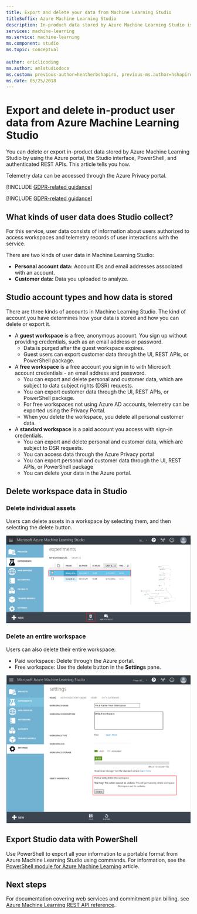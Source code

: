 ```yaml
---
title: Export and delete your data from Machine Learning Studio
titleSuffix: Azure Machine Learning Studio
description: In-product data stored by Azure Machine Learning Studio is available for export and deletion through the Azure portal and also through authenticated REST APIs. Telemetry data can be accessed through the Azure Privacy Portal. This article shows you how.
services: machine-learning
ms.service: machine-learning
ms.component: studio
ms.topic: conceptual

author: ericlicoding
ms.author: amlstudiodocs
ms.custom: previous-author=heatherbshapiro, previous-ms.author=hshapiro
ms.date: 05/25/2018
---
```


# Export and delete in-product user data from Azure Machine Learning Studio

You can delete or export in-product data stored by Azure Machine Learning Studio by using the Azure portal, the Studio interface, PowerShell, and authenticated REST APIs. This article tells you how. 

Telemetry data can be accessed through the Azure Privacy portal. 

[!INCLUDE [GDPR-related guidance](../../../includes/gdpr-dsr-and-stp-note.md)]

[!INCLUDE [GDPR-related guidance](../../../includes/gdpr-intro-sentence.md)]

## What kinds of user data does Studio collect?

For this service, user data consists of information about users authorized to access workspaces and telemetry records of user interactions with the service.

There are two kinds of user data in Machine Learning Studio:
- **Personal account data:** Account IDs and email addresses associated with an account.
- **Customer data:** Data you uploaded to analyze.

## Studio account types and how data is stored

There are three kinds of accounts in Machine Learning Studio. The kind of account you have determines how your data is stored and how you can delete or export it.

- A **guest workspace** is a free, anonymous account. You sign up without providing credentials, such as an email address or password.
	-  Data is purged after the guest workspace expires.
	- Guest users can export customer data through the UI, REST APIs, or PowerShell package.
- A **free workspace** is a free account you sign in to with Microsoft account credentials - an email address and password.
	- You can export and delete personal and customer data, which are subject to data subject rights (DSR) requests.
	- You can export customer data through the UI, REST APIs, or PowerShell package.
    - For free workspaces not using Azure AD accounts, telemetry can be exported using the Privacy Portal.
	- When you delete the workspace, you delete all personal customer data.
- A **standard workspace** is a paid account you access with sign-in credentials.
	- You can export and delete personal and customer data, which are subject to DSR requests.
	- You can access data through the Azure Privacy portal
	- You can export personal and customer data through the UI, REST APIs, or PowerShell package
	- You can delete your data in the Azure portal.

## Delete workspace data in Studio 

### Delete individual assets

Users can delete assets in a workspace by selecting them, and then selecting the delete button.

![Delete assets in Machine Learning Studio](./media/export-delete-personal-data-dsr/delete-studio-asset.png)

### Delete an entire workspace

Users can also delete their entire workspace:
- Paid workspace: Delete through the Azure portal.
- Free workspace: Use the delete button in the **Settings** pane.

![Delete a free workspace in Machine Learning Studio](./media/export-delete-personal-data-dsr/delete-studio-data-workspace.png)
 
## Export Studio data with PowerShell
Use PowerShell to export all your information to a portable format from Azure Machine Learning Studio using commands. For information, see the [PowerShell module for Azure Machine Learning](powershell-module.md) article.

## Next steps

For documentation covering web services and commitment plan billing, see [Azure Machine Learning REST API reference](https://docs.microsoft.com/rest/api/machinelearning/). 
